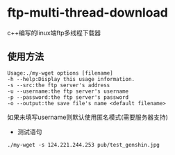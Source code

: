 # ftp-multi-thread-download
c++编写的linux端ftp多线程下载器
## 使用方法

```
Usage:./my-wget options [filename]
-h --help:Display this usage information.
-s --src:the ftp server's address
-u --username:the ftp server's username
-p --password:the ftp server's password
-o --output:the save file's name <default filename>
```
如果未填写username则默认使用匿名模式(需要服务器支持)

+ 测试语句

```
./my-wget -s 124.221.244.253 pub/test_genshin.jpg
```